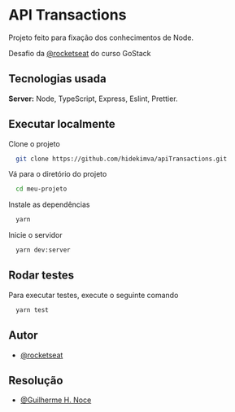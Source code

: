 
# API Transactions

Projeto feito para fixação dos conhecimentos de Node.


Desafio da [@rocketseat](https://github.com/rocketseat-education) do curso GoStack


## Tecnologias usada

**Server:** Node, TypeScript, Express, Eslint, Prettier.

  ## Executar localmente

Clone o projeto

```bash
  git clone https://github.com/hidekimva/apiTransactions.git
```

Vá para o diretório do projeto

```bash
  cd meu-projeto
```

Instale as dependências

```bash
  yarn
```

Inicie o servidor

```bash
  yarn dev:server
```
## Rodar testes

Para executar testes, execute o seguinte comando

```bash
  yarn test
```

  
## Autor

- [@rocketseat](https://github.com/rocketseat-education)

## Resolução
- [@Guilherme H. Noce](https://github.com/hidekimva)


  
